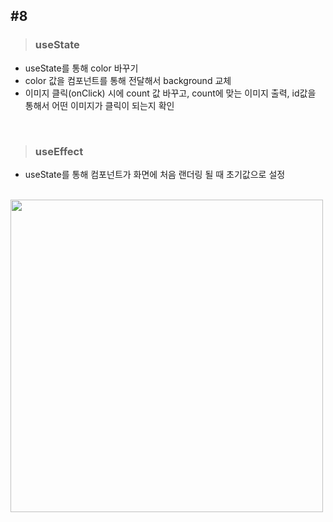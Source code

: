 ## #8


>### useState
- useState를 통해 color 바꾸기
- color 값을 컴포넌트를 통해 전달해서 background 교체
- 이미지 클릭(onClick) 시에 count 값 바꾸고, count에 맞는 이미지 출력, id값을 통해서 어떤 이미지가 클릭이 되는지 확인

<br>

> ### useEffect
- useState를 통해 컴포넌트가 화면에 처음 랜더링 될 때 초기값으로 설정

<br>




<img src= "https://github.com/Dev-jwJeong/TIL/blob/master/Practice_CSS/img/%238.gif?raw=true" width = "500px">

